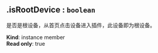 <a name="module_miot/Device--module.exports..IDevice+isRootDevice"></a>

## .isRootDevice : <code>boolean</code>
是否是根设备，从首页点击设备进入插件，此设备即为根设备。

**Kind**: instance member  
**Read only**: true  
